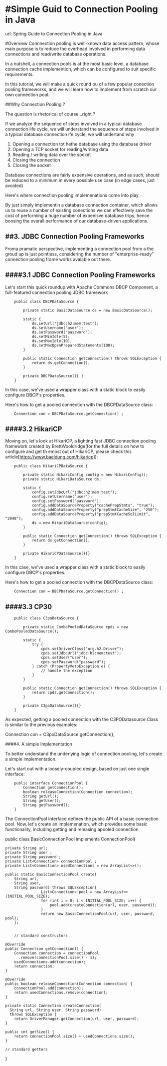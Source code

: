 #Simple Guid to Connection Pooling in Java
==========================================

url: Spring Guide to Connection Pooling in Java



#Overview
Connnection pooling is well-known data access pattern, 
whose main purpose is to reduce the overhead involved in 
performing data connections and read/write database operations.

In a nutshell, a connection pools is at the most basic level, a database
connection cache implemention, which can be configured to suit specific 
requirements.

In this tutorial, we will make a quick round ou of a few popular conection
pooling frameworks, and we will learn how to implement from scratch our own 
connection pool.



##Why Connection Pooling ?


The question is rhetorical of course...right ?



If we analyze the sequence of steps involved in a typical database
connection life cycle, we will understand the sequence of steps involved
in a typical database connection ife cycle, we will undertand why

1. Opening a connection tot hethe database using the database driver
2. Opening a TCP socket for reading/writing data
3. Reading / writing data over the socket
4. Closing the connection 
5. Closing the socket



Database connections are fairly expensive operations, and as such,
should be reduced to a minimum in every possible use case (in edge cases, 
just avoided)


Here's where connection pooling implemenations come into play.

By just simply implementin a database connection container, which allows
us to reuse a number of existing conections we can effectively save
the cost of performing a huge number of expenisve
database trips, hence boosing the overall performance
of our  database-driven applications.




##3. JDBC Connection Pooling Frameworks
----------------------------------------------------
Froma pramatic perspective, implementing a connection pool from a the 
groud up is just pointless, considering the number of "enterprise-ready"
connection  pooling frame works avalable out there.


####3.1 JDBC Connection Pooling Frameworks
----------------------------------------------------
Let's start this quick roundup with Apache Commons DBCP Component, a full-featured
connection pooling JDBC framework

        public class DBCPDataSource {
            
            private static BasicDataSource ds = new BasicDataSource();
            
            static {
                ds.setUrl("jdbc:h2:mem:test");
                ds.setUsername("user");
                ds.setPassword("password");
                ds.setMinIdle(5);
                ds.setMaxIdle(10);
                ds.setMaxOpenPreparedStatements(100);
            }
            
            public static Connection getConnection() throws SQLException {
                return ds.getConnection();
            }
            
            private DBCPDataSource(){ }
        }



In this case, we've used a wrapper class with a static block to easily configure DBCP's properties.

Here's how to get a pooled connection with the DBCPDataSource class:

        Connection con = DBCPDataSource.getConnection() ;


####3.2 HikariCP
----------------------------------------------------
Moving on, let's look at HikariCP, a lighting fast JDBC connection
pooling framework created by BrettWooldridge(for the full details on how to configure
and get th emost out of HikariCP, please check this article[https://www.baeldung.com/hikaricp]):

        public class HikariCPDataSource {
            
            private static HikariConfig config = new HikariConfig();
            private static HikariDataSource ds;
            
            static {
                config.setJdbcUrl("jdbc:h2:mem:test");
                config.setUsername("user");
                config.setPassword("password");
                config.addDataSourceProperty("cachePrepStmts", "true");
                config.addDataSourceProperty("prepStmtCacheSize", "250");
                config.addDataSourceProperty("prepStmtCacheSqlLimit", "2048");
                ds = new HikariDataSource(config);
            }
            
            public static Connection getConnection() throws SQLException {
                return ds.getConnection();
            }
            
            private HikariCPDataSource(){}
        }


In this case, we've used a wrapper class with a static block to easily configure DBCP's properties.

Here's how to get a pooled connection with the DBCPDataSource class:

        Connection con = DBCPDataSource.getConnection() ;

####3.3  CP30
-----------------------------------------------------------
        public class C3poDataSource {

            private static ComboPooledDataSource cpds = new ComboPooledDataSource();

            static {
                try {
                    cpds.setDriverClass("org.h2.Driver");
                    cpds.setJdbcUrl("jdbc:h2:mem:test");
                    cpds.setUser("user");
                    cpds.setPassword("password");
                } catch (PropertyVetoException e) {
                    // handle the exception
                }
            }
            
            public static Connection getConnection() throws SQLException {
                return cpds.getConnection();
            }
            
            private C3poDataSource(){}
        }
        
As expected, getting a pooled connection with the C3PODatasource Class is 
similar to the previous examples:

Connection con = C3poDataSource.getConnection(); 
        

####4. A simple Implementation

To better understand the underlying logic of connection pooling, let's
create a simple implementation.

Let's start out with a loosely-coupled design, based on just one single interface:


        public interface ConnectionPool {
            Connection getConnection();
            boolean releaseConnection(Connection connection);
            String getUrl();
            String getUser();
            String getPassword();
        }


The ConnectionPool interface defines the public API of a basic connection pool.
Now, let's create an implemenation, which provides some basic functionality, including
getting and releasing apooled connection.


public class BasicConnectionPool implements ConnectionPool{

    private String url;
    private String user ;
    private String password ;
    private List<Connection> connectionPool ;
    private List<Connection> usedConnections = new ArrayList<>();
    
    public static BasicConnectionPool create(
        String url,
        String user,
        String password) throws SQLException{
                    List<Connection> pool = new ArrayList<>(INITIAL_POOL_SIZE);
                    for (int i = 0; i < INITIAL_POOL_SIZE; i++) {
                        pool.add(createConnection(url, user, password));
                    }
                    return new BasicConnectionPool(url, user, password, pool);   
        };


        // standard constructors
    
    @Override
    public Connection getConnection() {
        Connection connection = connectionPool
          .remove(connectionPool.size() - 1);
        usedConnections.add(connection);
        return connection;
    }
    
    @Override
    public boolean releaseConnection(Connection connection) {
        connectionPool.add(connection);
        return usedConnections.remove(connection);
    }
    
    private static Connection createConnection(
      String url, String user, String password) 
      throws SQLException {
        return DriverManager.getConnection(url, user, password);
    }
    
    public int getSize() {
        return connectionPool.size() + usedConnections.size();
    }

    // standard getters

}
